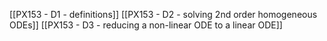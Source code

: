 [[PX153 - D1 - definitions]]
[[PX153 - D2 - solving 2nd order homogeneous ODEs]]
[[PX153 - D3 - reducing a non-linear ODE to a linear ODE]]
